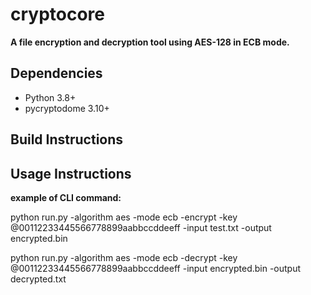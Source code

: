 # cryptocore
**A file encryption and decryption tool using AES-128 in ECB mode.**
## Dependencies
- Python 3.8+
- pycryptodome 3.10+

## Build Instructions


## Usage Instructions
**example of CLI command:**

python run.py -algorithm aes -mode ecb -encrypt -key @00112233445566778899aabbccddeeff -input test.txt -output encrypted.bin

python run.py -algorithm aes -mode ecb -decrypt -key @00112233445566778899aabbccddeeff -input encrypted.bin -output decrypted.txt
